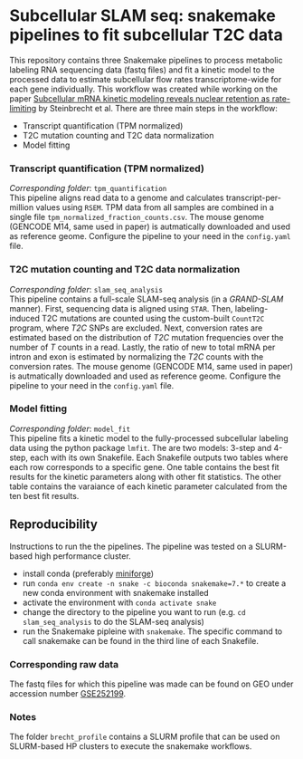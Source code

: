 # Subcellular SLAM seq: snakemake pipelines to fit subcellular T2C data
This repository contains three Snakemake pipelines to process metabolic labeling RNA sequencing data (fastq files) and fit a kinetic model to the processed data to estimate subcellular flow rates transcriptome-wide for each gene individually. This workflow was created while working on the paper [Subcellular mRNA kinetic modeling reveals nuclear retention as rate-limiting](https://www.biorxiv.org/content/10.1101/2024.03.11.584215v1) by Steinbrecht et al. There are three main steps in the workflow:
- Transcript quantification (TPM normalized)
- T2C mutation counting and T2C data normalization
- Model fitting

### Transcript quantification (TPM normalized)
*Corresponding folder*: `tpm_quantification`\
This pipeline aligns read data to a genome and calculates transcript-per-million values using `RSEM`. TPM data from all samples are combined in a single file `tpm_normalized_fraction_counts.csv`. The mouse genome (GENCODE M14, same used in paper) is autmatically downloaded and used as reference geome. Configure the pipeline to your need in the `config.yaml` file.

### T2C mutation counting and T2C data normalization
*Corresponding folder*: `slam_seq_analysis`\
This pipeline contains a full-scale SLAM-seq analysis (in a *GRAND-SLAM* manner). First, sequencing data is aligned using `STAR`. Then, labeling-induced T2C mutations are counted using the custom-built `CountT2C` program, where *T2C* SNPs are excluded. Next, conversion rates are estimated based on the distribution of *T2C* mutation frequencies over the number of *T* counts in a read. Lastly, the ratio of new to total mRNA per intron and exon is estimated by normalizing the *T2C* counts with the conversion rates. The mouse genome (GENCODE M14, same used in paper) is autmatically downloaded and used as reference geome. Configure the pipeline to your need in the `config.yaml` file.

### Model fitting
*Corresponding folder*: `model_fit`\
This pipeline fits a kinetic model to the fully-processed subcellular labeling data using the python package `lmfit`. The are two models: 3-step and 4-step, each with its own Snakefile. Each Snakefile outputs two tables where each row corresponds to a specific gene. One table contains the best fit results for the kinetic parameters along with other fit statistics. The other table contains the varaiance of each kinetic parameter calculated from the ten best fit results.

## Reproducibility
Instructions to run the the pipelines. The pipeline was tested on a SLURM-based high performance cluster.
- install conda (preferably [miniforge](https://github.com/conda-forge/miniforge))
- run `conda env create -n snake -c bioconda snakemake=7.*` to create a new conda environment with snakemake installed
- activate the environment with `conda activate snake`
- change the directory to the pipeline you want to run (e.g. `cd slam_seq_analysis` to do the SLAM-seq analysis)
- run the Snakemake pipleine with `snakemake`. The specific command to call snakemake can be found in the third line of each Snakefile. 

### Corresponding raw data
The fastq files for which this pipeline was made can be found on GEO under accession number [GSE252199](https://www.ncbi.nlm.nih.gov/geo/query/acc.cgi?acc=GSE252199).

### Notes
The folder `brecht_profile` contains a SLURM profile that can be used on SLURM-based HP clusters to execute the snakemake workflows.
